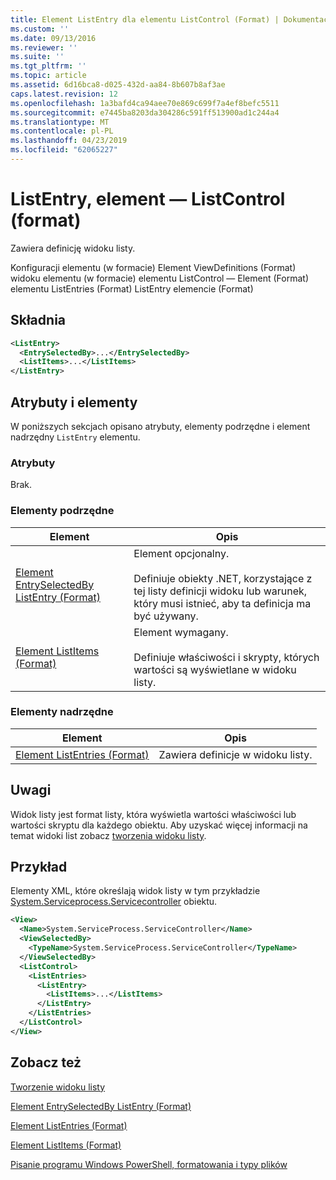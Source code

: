 ```yaml
---
title: Element ListEntry dla elementu ListControl (Format) | Dokumentacja firmy Microsoft
ms.custom: ''
ms.date: 09/13/2016
ms.reviewer: ''
ms.suite: ''
ms.tgt_pltfrm: ''
ms.topic: article
ms.assetid: 6d16bca8-d025-432d-aa84-8b607b8af3ae
caps.latest.revision: 12
ms.openlocfilehash: 1a3bafd4ca94aee70e869c699f7a4ef8befc5511
ms.sourcegitcommit: e7445ba8203da304286c591ff513900ad1c244a4
ms.translationtype: MT
ms.contentlocale: pl-PL
ms.lasthandoff: 04/23/2019
ms.locfileid: "62065227"
---
```

# <a name="listentry-element-for-listcontrol-format"></a>ListEntry, element — ListControl (format)

Zawiera definicję widoku listy.

Konfiguracji elementu (w formacie) Element ViewDefinitions (Format) widoku elementu (w formacie) elementu ListControl — Element (Format) elementu ListEntries (Format) ListEntry elemencie (Format)

## <a name="syntax"></a>Składnia

```xml
<ListEntry>
  <EntrySelectedBy>...</EntrySelectedBy>
  <ListItems>...</ListItems>
</ListEntry>
```

## <a name="attributes-and-elements"></a>Atrybuty i elementy

W poniższych sekcjach opisano atrybuty, elementy podrzędne i element nadrzędny `ListEntry` elementu.

### <a name="attributes"></a>Atrybuty

Brak.

### <a name="child-elements"></a>Elementy podrzędne

|Element|Opis|
|-------------|-----------------|
|[Element EntrySelectedBy ListEntry (Format)](./entryselectedby-element-for-listentry-for-listcontrol-format.md)|Element opcjonalny.<br /><br /> Definiuje obiekty .NET, korzystające z tej listy definicji widoku lub warunek, który musi istnieć, aby ta definicja ma być używany.|
|[Element ListItems (Format)](./listitems-element-for-listentry-for-listcontrol-format.md)|Element wymagany.<br /><br /> Definiuje właściwości i skrypty, których wartości są wyświetlane w widoku listy.|

### <a name="parent-elements"></a>Elementy nadrzędne

|Element|Opis|
|-------------|-----------------|
|[Element ListEntries (Format)](./listentries-element-for-listcontrol-format.md)|Zawiera definicje w widoku listy.|

## <a name="remarks"></a>Uwagi

Widok listy jest format listy, która wyświetla wartości właściwości lub wartości skryptu dla każdego obiektu. Aby uzyskać więcej informacji na temat widoki list zobacz [tworzenia widoku listy](./creating-a-list-view.md).

## <a name="example"></a>Przykład

Elementy XML, które określają widok listy w tym przykładzie [System.Serviceprocess.Servicecontroller](/dotnet/api/System.ServiceProcess.ServiceController) obiektu.

```xml
<View>
  <Name>System.ServiceProcess.ServiceController</Name>
  <ViewSelectedBy>
    <TypeName>System.ServiceProcess.ServiceController</TypeName>
  </ViewSelectedBy>
  <ListControl>
    <ListEntries>
      <ListEntry>
        <ListItems>...</ListItems>
      </ListEntry>
    </ListEntries>
  </ListControl>
</View>
```

## <a name="see-also"></a>Zobacz też

[Tworzenie widoku listy](./creating-a-list-view.md)

[Element EntrySelectedBy ListEntry (Format)](./entryselectedby-element-for-listentry-for-listcontrol-format.md)

[Element ListEntries (Format)](./listentries-element-for-listcontrol-format.md)

[Element ListItems (Format)](./listitems-element-for-listentry-for-listcontrol-format.md)

[Pisanie programu Windows PowerShell, formatowania i typy plików](./writing-a-powershell-formatting-file.md)
